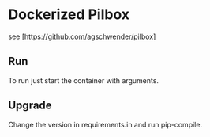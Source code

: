 # Dockerized Pilbox

see [https://github.com/agschwender/pilbox]

## Run

To run just start the container with arguments.

## Upgrade

Change the version in requirements.in and run pip-compile.

